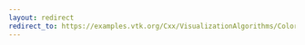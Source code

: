 ```yaml
---
layout: redirect
redirect_to: https://examples.vtk.org/Cxx/VisualizationAlgorithms/ColorIsosurface/
---
```

